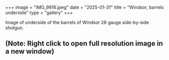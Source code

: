 +++
image = "IMG_9816.jpeg"
date = "2025-01-31"
title = "Windsor, barrels underside"
type = "gallery"
+++

Image of underside of the barrels of Windsor 28 gauge side-by-side shotgun.

## (Note: Right click to open full resolution image in a new window) ##
